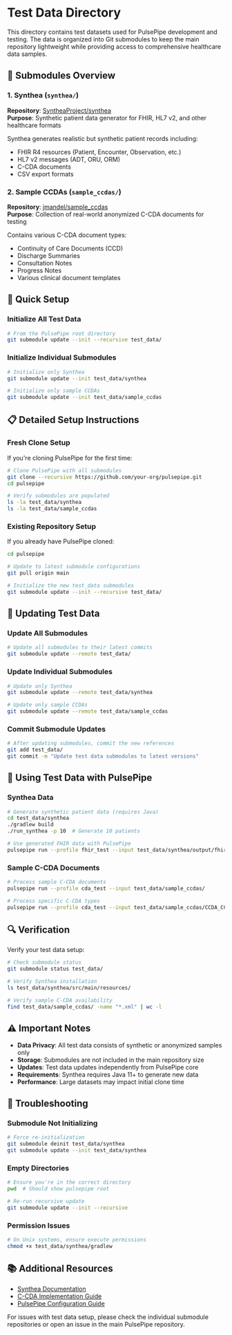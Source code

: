 # Test Data Directory

This directory contains test datasets used for PulsePipe development and testing. The data is organized into Git submodules to keep the main repository lightweight while providing access to comprehensive healthcare data samples.

## 📁 Submodules Overview

### 1. Synthea (`synthea/`)
**Repository**: [SyntheaProject/synthea](https://github.com/syntheaproject/synthea)  
**Purpose**: Synthetic patient data generator for FHIR, HL7 v2, and other healthcare formats

Synthea generates realistic but synthetic patient records including:
- FHIR R4 resources (Patient, Encounter, Observation, etc.)
- HL7 v2 messages (ADT, ORU, ORM)
- C-CDA documents
- CSV export formats

### 2. Sample CCDAs (`sample_ccdas/`)
**Repository**: [jmandel/sample_ccdas](https://github.com/jmandel/sample_ccdas)  
**Purpose**: Collection of real-world anonymized C-CDA documents for testing

Contains various C-CDA document types:
- Continuity of Care Documents (CCD)
- Discharge Summaries
- Consultation Notes
- Progress Notes
- Various clinical document templates

## 🚀 Quick Setup

### Initialize All Test Data
```bash
# From the PulsePipe root directory
git submodule update --init --recursive test_data/
```

### Initialize Individual Submodules
```bash
# Initialize only Synthea
git submodule update --init test_data/synthea

# Initialize only sample CCDAs
git submodule update --init test_data/sample_ccdas
```

## 📋 Detailed Setup Instructions

### Fresh Clone Setup
If you're cloning PulsePipe for the first time:

```bash
# Clone PulsePipe with all submodules
git clone --recursive https://github.com/your-org/pulsepipe.git
cd pulsepipe

# Verify submodules are populated
ls -la test_data/synthea
ls -la test_data/sample_ccdas
```

### Existing Repository Setup
If you already have PulsePipe cloned:

```bash
cd pulsepipe

# Update to latest submodule configurations
git pull origin main

# Initialize the new test_data submodules
git submodule update --init --recursive test_data/
```

## 🔄 Updating Test Data

### Update All Submodules
```bash
# Update all submodules to their latest commits
git submodule update --remote test_data/
```

### Update Individual Submodules
```bash
# Update only Synthea
git submodule update --remote test_data/synthea

# Update only sample CCDAs  
git submodule update --remote test_data/sample_ccdas
```

### Commit Submodule Updates
```bash
# After updating submodules, commit the new references
git add test_data/
git commit -m "Update test data submodules to latest versions"
```

## 🧪 Using Test Data with PulsePipe

### Synthea Data
```bash
# Generate synthetic patient data (requires Java)
cd test_data/synthea
./gradlew build
./run_synthea -p 10  # Generate 10 patients

# Use generated FHIR data with PulsePipe
pulsepipe run --profile fhir_test --input test_data/synthea/output/fhir/
```

### Sample C-CDA Documents
```bash
# Process sample C-CDA documents
pulsepipe run --profile cda_test --input test_data/sample_ccdas/

# Process specific C-CDA types
pulsepipe run --profile cda_test --input test_data/sample_ccdas/CCDA_CCD_b1_*
```

## 🔍 Verification

Verify your test data setup:

```bash
# Check submodule status
git submodule status test_data/

# Verify Synthea installation
ls test_data/synthea/src/main/resources/

# Verify sample C-CDA availability
find test_data/sample_ccdas/ -name "*.xml" | wc -l
```

## ⚠️ Important Notes

- **Data Privacy**: All test data consists of synthetic or anonymized samples only
- **Storage**: Submodules are not included in the main repository size
- **Updates**: Test data updates independently from PulsePipe core
- **Requirements**: Synthea requires Java 11+ to generate new data
- **Performance**: Large datasets may impact initial clone time

## 🔧 Troubleshooting

### Submodule Not Initializing
```bash
# Force re-initialization
git submodule deinit test_data/synthea
git submodule update --init test_data/synthea
```

### Empty Directories
```bash
# Ensure you're in the correct directory
pwd  # Should show pulsepipe root

# Re-run recursive update
git submodule update --init --recursive
```

### Permission Issues
```bash
# On Unix systems, ensure execute permissions
chmod +x test_data/synthea/gradlew
```

## 📚 Additional Resources

- [Synthea Documentation](https://github.com/syntheaproject/synthea/wiki)
- [C-CDA Implementation Guide](https://www.hl7.org/implement/standards/product_brief.cfm?product_id=492)
- [PulsePipe Configuration Guide](../src/pulsepipe/cli/README.md)

For issues with test data setup, please check the individual submodule repositories or open an issue in the main PulsePipe repository.
